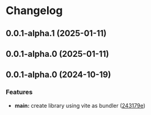 # Changelog

## 0.0.1-alpha.1 (2025-01-11)

## 0.0.1-alpha.0 (2025-01-11)

## 0.0.1-alpha.0 (2024-10-19)

### Features

- **main:** create library using vite as bundler ([243179e](https://github.com/arpitmalik832/react-js-vite-library/commit/243179e39fdc802b4b6d752571f2906792d21cd7))
